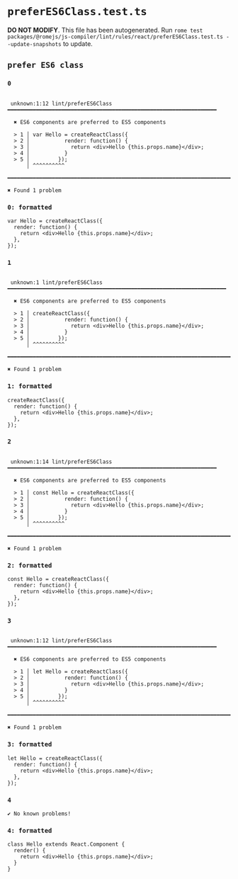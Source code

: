 # `preferES6Class.test.ts`

**DO NOT MODIFY**. This file has been autogenerated. Run `rome test packages/@romejs/js-compiler/lint/rules/react/preferES6Class.test.ts --update-snapshots` to update.

## `prefer ES6 class`

### `0`

```

 unknown:1:12 lint/preferES6Class ━━━━━━━━━━━━━━━━━━━━━━━━━━━━━━━━━━━━━━━━━━━━━━━━━━━━━━━━━━━━━━━━━━

  ✖ ES6 components are preferred to ES5 components

  > 1 │ var Hello = createReactClass({
  > 2 │           render: function() {
  > 3 │             return <div>Hello {this.props.name}</div>;
  > 4 │           }
  > 5 │         });
      │ ^^^^^^^^^^

━━━━━━━━━━━━━━━━━━━━━━━━━━━━━━━━━━━━━━━━━━━━━━━━━━━━━━━━━━━━━━━━━━━━━━━━━━━━━━━━━━━━━━━━━━━━━━━━━━━━

✖ Found 1 problem

```

### `0: formatted`

```
var Hello = createReactClass({
  render: function() {
    return <div>Hello {this.props.name}</div>;
  },
});

```

### `1`

```

 unknown:1 lint/preferES6Class ━━━━━━━━━━━━━━━━━━━━━━━━━━━━━━━━━━━━━━━━━━━━━━━━━━━━━━━━━━━━━━━━━━━━━

  ✖ ES6 components are preferred to ES5 components

  > 1 │ createReactClass({
  > 2 │           render: function() {
  > 3 │             return <div>Hello {this.props.name}</div>;
  > 4 │           }
  > 5 │         });
      │ ^^^^^^^^^^

━━━━━━━━━━━━━━━━━━━━━━━━━━━━━━━━━━━━━━━━━━━━━━━━━━━━━━━━━━━━━━━━━━━━━━━━━━━━━━━━━━━━━━━━━━━━━━━━━━━━

✖ Found 1 problem

```

### `1: formatted`

```
createReactClass({
  render: function() {
    return <div>Hello {this.props.name}</div>;
  },
});

```

### `2`

```

 unknown:1:14 lint/preferES6Class ━━━━━━━━━━━━━━━━━━━━━━━━━━━━━━━━━━━━━━━━━━━━━━━━━━━━━━━━━━━━━━━━━━

  ✖ ES6 components are preferred to ES5 components

  > 1 │ const Hello = createReactClass({
  > 2 │           render: function() {
  > 3 │             return <div>Hello {this.props.name}</div>;
  > 4 │           }
  > 5 │         });
      │ ^^^^^^^^^^

━━━━━━━━━━━━━━━━━━━━━━━━━━━━━━━━━━━━━━━━━━━━━━━━━━━━━━━━━━━━━━━━━━━━━━━━━━━━━━━━━━━━━━━━━━━━━━━━━━━━

✖ Found 1 problem

```

### `2: formatted`

```
const Hello = createReactClass({
  render: function() {
    return <div>Hello {this.props.name}</div>;
  },
});

```

### `3`

```

 unknown:1:12 lint/preferES6Class ━━━━━━━━━━━━━━━━━━━━━━━━━━━━━━━━━━━━━━━━━━━━━━━━━━━━━━━━━━━━━━━━━━

  ✖ ES6 components are preferred to ES5 components

  > 1 │ let Hello = createReactClass({
  > 2 │           render: function() {
  > 3 │             return <div>Hello {this.props.name}</div>;
  > 4 │           }
  > 5 │         });
      │ ^^^^^^^^^^

━━━━━━━━━━━━━━━━━━━━━━━━━━━━━━━━━━━━━━━━━━━━━━━━━━━━━━━━━━━━━━━━━━━━━━━━━━━━━━━━━━━━━━━━━━━━━━━━━━━━

✖ Found 1 problem

```

### `3: formatted`

```
let Hello = createReactClass({
  render: function() {
    return <div>Hello {this.props.name}</div>;
  },
});

```

### `4`

```
✔ No known problems!

```

### `4: formatted`

```
class Hello extends React.Component {
  render() {
    return <div>Hello {this.props.name}</div>;
  }
}

```
